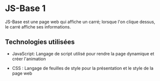 # JS-Base 1
 JS-Base est une page web qui affiche un carré; lorsque l'on clique dessus, le carré affiche ses informations.

## Technologies utilisées
- JavaScript: Langage de script utilisé pour rendre la page dynamique et créer l'animation
* CSS : Langage de feuilles de style pour la présentation et le style de la page web
